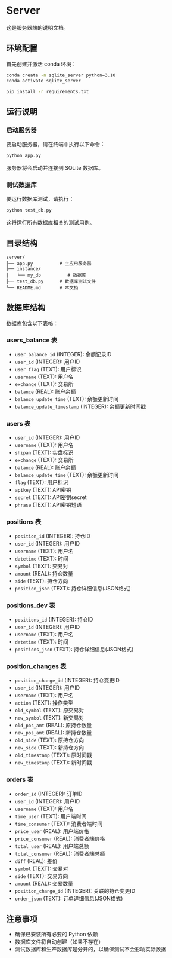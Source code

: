 # Server

这是服务器端的说明文档。

## 环境配置

首先创建并激活 conda 环境：

```bash
conda create -n sqlite_server python=3.10
conda activate sqlite_server

pip install -r requirements.txt
```

## 运行说明

### 启动服务器

要启动服务器，请在终端中执行以下命令：

```bash
python app.py
```

服务器将会启动并连接到 SQLite 数据库。

### 测试数据库

要运行数据库测试，请执行：

```bash
python test_db.py
```

这将运行所有数据库相关的测试用例。

## 目录结构

```
server/
├── app.py          # 主应用服务器
├── instance/
│   └── my_db          # 数据库
├── test_db.py      # 数据库测试文件
└── README.md       # 本文档
```

## 数据库结构

数据库包含以下表格：

### users_balance 表
- `user_balance_id` (INTEGER): 余额记录ID
- `user_id` (INTEGER): 用户ID
- `user_flag` (TEXT): 用户标识
- `username` (TEXT): 用户名
- `exchange` (TEXT): 交易所
- `balance` (REAL): 账户余额
- `balance_update_time` (TEXT): 余额更新时间
- `balance_update_timestamp` (INTEGER): 余额更新时间戳

### users 表
- `user_id` (INTEGER): 用户ID
- `username` (TEXT): 用户名
- `shipan` (TEXT): 实盘标识
- `exchange` (TEXT): 交易所
- `balance` (REAL): 账户余额
- `balance_update_time` (TEXT): 余额更新时间
- `flag` (TEXT): 用户标识
- `apikey` (TEXT): API密钥
- `secret` (TEXT): API密钥secret
- `phrase` (TEXT): API密钥短语

### positions 表
- `position_id` (INTEGER): 持仓ID
- `user_id` (INTEGER): 用户ID
- `username` (TEXT): 用户名
- `datetime` (TEXT): 时间
- `symbol` (TEXT): 交易对
- `amount` (REAL): 持仓数量
- `side` (TEXT): 持仓方向
- `position_json` (TEXT): 持仓详细信息(JSON格式)

### positions_dev 表
- `positions_id` (INTEGER): 持仓ID
- `user_id` (INTEGER): 用户ID
- `username` (TEXT): 用户名
- `datetime` (TEXT): 时间
- `positions_json` (TEXT): 持仓详细信息(JSON格式)

### position_changes 表
- `position_change_id` (INTEGER): 持仓变更ID
- `user_id` (INTEGER): 用户ID
- `username` (TEXT): 用户名
- `action` (TEXT): 操作类型
- `old_symbol` (TEXT): 原交易对
- `new_symbol` (TEXT): 新交易对
- `old_pos_amt` (REAL): 原持仓数量
- `new_pos_amt` (REAL): 新持仓数量
- `old_side` (TEXT): 原持仓方向
- `new_side` (TEXT): 新持仓方向
- `old_timestamp` (TEXT): 原时间戳
- `new_timestamp` (TEXT): 新时间戳

### orders 表
- `order_id` (INTEGER): 订单ID
- `user_id` (INTEGER): 用户ID
- `username` (TEXT): 用户名
- `time_user` (TEXT): 用户端时间
- `time_consumer` (TEXT): 消费者端时间
- `price_user` (REAL): 用户端价格
- `price_consumer` (REAL): 消费者端价格
- `total_user` (REAL): 用户端总额
- `total_consumer` (REAL): 消费者端总额
- `diff` (REAL): 差价
- `symbol` (TEXT): 交易对
- `side` (TEXT): 交易方向
- `amount` (REAL): 交易数量
- `position_change_id` (INTEGER): 关联的持仓变更ID
- `order_json` (TEXT): 订单详细信息(JSON格式)

## 注意事项

- 确保已安装所有必要的 Python 依赖
- 数据库文件将自动创建（如果不存在）
- 测试数据库和生产数据库是分开的，以确保测试不会影响实际数据 